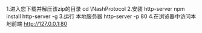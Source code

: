 1.进入您下载并解压该zip的目录
cd \NashProtocol 
2.安装 http-server
npm install http-server -g 
3.运行 本地服务器
http-server -p 80
4.在浏览器中访问本地前端
http://127.0.0.1:80
